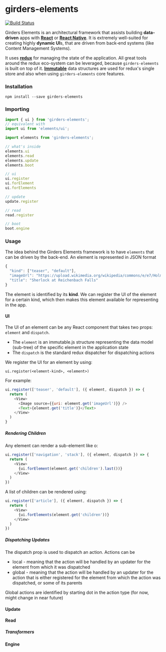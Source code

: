 # girders-elements

[![Build Status](https://travis-ci.org/netceteragroup/girders-elements.svg?branch=master)](https://travis-ci.org/netceteragroup/girders-elements)

Girders Elements is an architectural framework that assists building **data-driven** apps with **[React](https://facebook.github.io/react/)** or **[React Native](https://facebook.github.io/react-native/)**.
It is extremely well-suited for creating highly **dynamic UI**s, that are driven from back-end systems (like Content Management Systems).

It uses **[redux](http://github.com/reactjs/redux)** for managing the state of the application. All great tools around the redux eco-system can be leveraged, because `girders-elements` is built on top of it.
**[Immutable](https://facebook.github.io/immutable-js/)** data structures are used for redux's single store and also when using `girders-elements` core features.

### Installation

```
npm install --save girders-elements
```

### Importing

```javascript
import { ui } from 'girders-elements';
// equivalent with
import ui from 'elements/ui';

import elements from 'girders-elements';

// what's inside
elements.ui
elements.read
elements.update
elements.boot

// ui
ui.register
ui.forElement
ui.forElements

// update
update.register

// read
read.register

// boot
boot.engine
```

### Usage

The idea behind the Girders Elements framework is to have `elements` that can be driven by the back-end. An element is represented in JSON format

```javascript
{
  "kind": ["teaser", "default"],
  "imageUrl": "https://upload.wikimedia.org/wikipedia/commons/e/e7/Holmes_-_Steele_1903_-_The_Empty_House_-_The_Return_of_Sherlock_Holmes.jpg"
  "title": "Sherlock at Reichenbach Falls"
}
```

The element is identified by its **kind**. We can register the UI of the element for a certain kind, which then makes this element available for representing in the app.

#### UI

The UI of an element can be any React component that takes two props: `element` and `dispatch`.
- The `element` is an immutable.js structure representing the data model (sub-tree) of the specific element in the application state
- The `dispatch` is the standard redux dispatcher for dispatching actions

We register the UI for an element by using:
    
    ui.register(<element-kind>, <element>)
    
For example:

```javascript
ui.register(['teaser', 'default'], ({ element, dispatch }) => {
  return (
    <View>
      <Image source={{uri: element.get('imageUrl')}} />
      <Text>{element.get('title')}</Text>
    </View>
  )
}
```

##### Rendering Children

Any element can render a sub-element like o:

```javascript
ui.register(['navigation', 'stack'], ({ element, dispatch }) => {
  return (
    <View>
      {ui.forElement(element.get('children').last())}
    </View>
  )
})
```


A list of children can be rendered using:

```javascript
ui.register(['article'], ({ element, dispatch }) => {
  return (
    <View>
      {ui.forElements(element.get('children'))}
    </View>
  )
})
```

##### Dispatching Updates

The dispatch prop is used to dispatch an action. Actions can be
- local - meaning that the action will be handled by an updater for the element from which it was dispatched
- global - meaning that the action will be handled by an updater for the action that is either registered for the element from which the action was dispatched, or some of its parents

Global actions are identified by starting dot in the action type (for now, might change in near future)

#### Update

#### Read

##### Transformers

#### Engine

